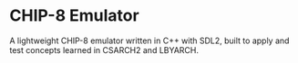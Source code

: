# CHIP-8 Emulator

A lightweight CHIP-8 emulator written in C++ with SDL2, built to apply and test concepts learned in CSARCH2 and LBYARCH.
